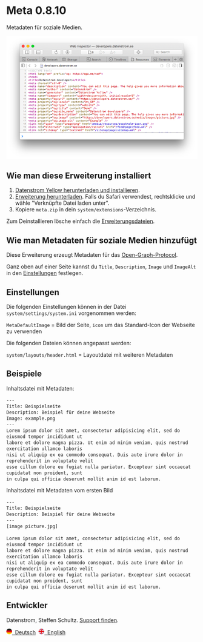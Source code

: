 Meta 0.8.10
===========
Metadaten für soziale Medien.

<p align="center"><img src="meta-screenshot.png?raw=true" alt="Bildschirmfoto"></p>

## Wie man diese Erweiterung installiert

1. [Datenstrom Yellow herunterladen und installieren](https://github.com/datenstrom/yellow/).
2. [Erweiterung herunterladen](https://github.com/datenstrom/yellow-extensions/raw/master/zip/meta.zip). Falls du Safari verwendest, rechtsklicke und wähle "Verknüpfte Datei laden unter".
3. Kopiere `meta.zip` in dein `system/extensions`-Verzeichnis.

Zum Deinstallieren lösche einfach die [Erweiterungsdateien](extension.ini).

## Wie man Metadaten für soziale Medien hinzufügt

Diese Erweiterung erzeugt Metadaten für das [Open-Graph-Protocol](http://ogp.me/). 

Ganz oben auf einer Seite kannst du `Title`, `Description`, `Image` und `ImageAlt`  in den [Einstellungen](https://github.com/datenstrom/yellow-extensions/tree/master/features/core/README-de.md#einstellungen) festlegen.

## Einstellungen

Die folgenden Einstellungen können in der Datei `system/settings/system.ini` vorgenommen werden:

`MetaDefaultImage` = Bild der Seite, `icon` um das Standard-Icon der Webseite zu verwenden  

Die folgenden Dateien können angepasst werden:

`system/layouts/header.html` = Layoutdatei mit weiteren Metadaten

## Beispiele

Inhaltsdatei mit Metadaten:

    ---
    Title: Beispielseite
    Description: Beispiel für deine Webseite
    Image: example.png
    ---
    Lorem ipsum dolor sit amet, consectetur adipisicing elit, sed do eiusmod tempor incididunt ut 
    labore et dolore magna pizza. Ut enim ad minim veniam, quis nostrud exercitation ullamco laboris 
    nisi ut aliquip ex ea commodo consequat. Duis aute irure dolor in reprehenderit in voluptate velit 
    esse cillum dolore eu fugiat nulla pariatur. Excepteur sint occaecat cupidatat non proident, sunt 
    in culpa qui officia deserunt mollit anim id est laborum.

Inhaltsdatei mit Metadaten vom ersten Bild

    ---
    Title: Beispielseite
    Description: Beispiel für deine Webseite
    ---
    [image picture.jpg]

    Lorem ipsum dolor sit amet, consectetur adipisicing elit, sed do eiusmod tempor incididunt ut 
    labore et dolore magna pizza. Ut enim ad minim veniam, quis nostrud exercitation ullamco laboris 
    nisi ut aliquip ex ea commodo consequat. Duis aute irure dolor in reprehenderit in voluptate velit 
    esse cillum dolore eu fugiat nulla pariatur. Excepteur sint occaecat cupidatat non proident, sunt 
    in culpa qui officia deserunt mollit anim id est laborum.

## Entwickler

Datenstrom, Steffen Schultz. [Support finden](https://datenstrom.se/de/yellow/help/).

<p>
<a href="README-de.md"><img src="https://raw.githubusercontent.com/datenstrom/yellow-extensions/master/features/help/language-de.png" width="15" height="15" alt="Deutsch">&nbsp; Deutsch</a>&nbsp;
<a href="README.md"><img src="https://raw.githubusercontent.com/datenstrom/yellow-extensions/master/features/help/language-en.png" width="15" height="15" alt="English">&nbsp; English</a>&nbsp;
</p>
